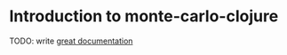 # Introduction to monte-carlo-clojure

TODO: write [great documentation](http://jacobian.org/writing/what-to-write/)
